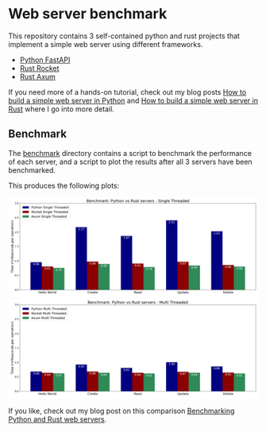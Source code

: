 # Web server benchmark

This repository contains 3 self-contained python and rust projects that implement a simple web server using different frameworks.

- [Python FastAPI](python_fastapi/)
- [Rust Rocket](rust_rocket/)
- [Rust Axum](rust_axum/)

If you need more of a hands-on tutorial, check out my blog posts [How to build a simple web server in Python](https://www.jonvet.com/blog/simple-webserver-in-python) and [How to build a simple web server in Rust](https://www.jonvet.com/blog/simple-webserver-in-rust) where I go into more detail.

## Benchmark

The [benchmark](benchmark/) directory contains a script to benchmark the performance of each server, and a script to plot the results after all 3 servers have been benchmarked.

This produces the following plots:

![Single Threaded Benchmark results](benchmark/assets/benchmark_single_threaded.png)
![Multi Threaded Benchmark results](benchmark/assets/benchmark_multi_threaded.png)


If you like, check out my blog post on this comparison [Benchmarking Python and Rust web servers](https://www.jonvet.com/blog/benchmarking-python-rust-web-servers).